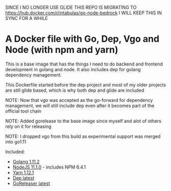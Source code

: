 SINCE I NO LONGER USE GLIDE THIS REPO IS MIGRATING TO https://hub.docker.com/r/intabulas/go-node-bedrock I WILL KEEP THIS IN SYNC FOR A WHILE

# A Docker file with Go, Dep, Vgo and Node (with npm and yarn)

This is a base image that has the things I need to do backend and frontend development in golang and node. It also includes dep for golang dependency management.

This Dockerfile started before the dep project and most of my older projects are still glide based, which is why both dep and glide are included

NOTE: Now that vgo was accepted as the go-forward for dependency management, we will still include dep even after it becomes part of the official tool chain

NOTE: Added gorelease to the base image since myself and alot of others rely on it for releasing

NOTE: I dropped vgo from this build as experimental support was merged into go1.11

Included:

- [Golang 1.11.2](https://golang.org/)
- [NodeJS 11.1.0](https://nodejs.org/en/) - includes NPM 6.4.1
- [Yarn 1.12.1](https://yarnpkg.com/)
- [Dep latest](https://github.com/golang/dep)
- [GoReleaser latest](https://goreleaser.com/)
